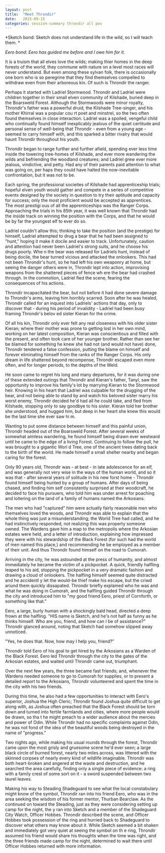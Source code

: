 ```yaml
---
layout: post
title:  "Meet Throndir"
date:   2015-09-15
categories: session-summary throndir all pov
---
```


*Sketch bond: Sketch does not understand life in the wild, so I will teach them. *

*Eero bond: Eero has guided me before and I owe him for it.*

It is a truism that all elves love the wilds; making thier homes in the deep forests of the world, they commune with nature on a level most races will never understand. But even among these sylvan folk, there is occasionally one born who is so peregrine that they find themselves compelled to withdraw even from their
arboreous kin. Of such is Throndir the ranger.

Perhaps it started with Ladriel Stormwood. Throndir and Ladriel were children together in their small elven community of Kilshade, buried deep in the Boarsweld Forest. Although the Stormwoods were minor royalty, Throndir's father was a powerful druid, the Kilshade Tree-singer, and his mother Khirral was a popular cou
rt poet and minstrel, so the two often found themselves in close interaction. Ladriel was a spoiled, vengeful child who continually found himself inexplicably jealous of the quiet certitude and personal sense of well-being that Throndir - even from a young age - seemed to carry himself with, and this sparked a bitter
 rivalry that would haunt Throndir throughout his youth.

Throndir began to range further and further afield, spending ever less time inside the towering tree-homes of Kilshade, and ever more wandering the wilds and befriending the woodland creatures; and Ladriel grew ever more jealous, vindictive, and petty. Had any of their parents paid attention to what was going on, per
haps they could have halted the now-inevitable confrontation, but it was not to be.

Each spring, the professional socieites of Kilshade had apprenticeship trials; hopeful elven youth would gather and compete in a series of competitive events designed by the society in question to try their aptitude and capacity for success; only the most proficient would be accepted as apprentices. The most prestigi
ous of all the apprenticeships was the Ranger Corps. Approaching the trials in his 85th year, it was well known that Throndir had the inside track on winning the position with the Corps, and that he would be by far the youngest elf to ever do so.

Ladriel couldn't allow this; thinking to take the position (and the prestige) for himself, Ladriel attempted to drug a bear that he had been assigned to "hunt," hoping it make it docile and easier to track. Unfortunately, caution and attention had never been Ladriel's strong suits, and he choose his drugs poorly. Whe
n the bear was released for Ladriels hunt, instead of being docile, the bear turned vicious and attacked the onlookers. This had not been Throndir's hunt, so he had left his own weaponry at home, but seeing the danger others were in, Throndir lept into action, improvising weapons from the shattered pieces of fence wh
ere the bear had crashed through. In the commotion, Ladriel fled the scene, fearing the consequences of his actions.

Throndir incapacitated the bear, but not before it had done severe damage to Throndir's arms, leaving him horribly scarred. Soon after he was healed, Throndir called for an inquest into Ladriels' actions that day, only to discover that - during his period of invalidity - Ladriel had been busy framing Throndir's belov
ed sister Kieran for the crime.

Of all his kin, Throndir only ever felt any real closeness with his older sister Kieran; where their mother was prone to getting lost in her own mind, working on her latest composition, Kieran was conscientious and filled with the present, and often took care of her younger brother. Rather than see her be blamed for
something he knew she had not (and would not have) done, Throndir tendered a false confession, putting the blame on himself and forever eliminating himself from the ranks of the Ranger Corps. His only dream in life shattered beyond recompense, Throndir escaped even more often, and for longer periods, to the depths of
 the Weld.

He soon came to regret his long and many departures, for it was during one of these extended outings that Throndir and Kieran's father, Tanyl, saw the opportunity to improve his family's lot by marrying Kieran to the Stormwood heir. Knowing in his heart that Ladriel was culpable for the drugging of the bear, and not
being able to stand by and watch his beloved sister marry his worst enemy, Throndir decided he'd had all he could take, and fled from Kilshade, stopping only to say goodbye to his sister. Kieran told her brother she understood, and hugged him, but deep in her heart she knew this would be the last time she ever saw hi
m.

Wanting to put some distance between himself and this painful union, Throndir headed out of the Boarsweld Forest. After several weeks of somewhat aimless wandering, he found himself being drawn ever westward until he came to the edge of a living Forest. Continuing to follow the pull, he was brought to a gigantic Worl
d Tree, one of the ancient trees dating back to the birth of the world. He made himself a small shelter nearby and began caring for the forest.

Only 90 years old, Throndir was - at best - in late adolescence for an elf, and was generally not very wise in the ways of the human world, and so it was that - after several years of solitude in his new forst home - Throndir found himself being hunted by a group of humans. After days of being chased, and finding him
self consistently surprised at their woodcraft, he decided to face his pursuers, who told him was under arrest for poaching and loitering on the land of a family of humans named the Arkosians.

The men who had "captured" him were actually fairly reasonable men who themselves loved the woods, and Throndir was able to explain that the whole thing was just a misunderstanding; the World Tree had called, and he had instinctively responded, not realizing this was property someone owned. The Wardens gave him a map
 to the metropolis where the Arkosian estates were held, and a letter of introduction, explaining how impressed they were with his stewardship of the Black Forest (for such had the world of men named this place,) and recommending he be employed as a member of their unit. And thus Throndir found himself on the road to
 Cumorah.

Arriving in the city, he was astounded at the press of humanity, and almost immediately he became the victim of a pickpocket. A quick, friendly halfling leaped to his aid, stopping the pickpocket in a very dramatic fashion and drawing a cloud of onlookers. The halfling himself seemed quite distracted and he accidentl
y let the would-be thief make his escape, but the criwd ariund them quickly dissapated. Throndir briefly explained who he was and what he was doing in Cumorah, and the halfling guided Throndir through the city and introduced him to "my good friend Eero, priest of Cornforth, or something like that."

Eero, a large, burly human with a shockingly bald head, directed a deep frown at the halfling. "HIS name is Sketch, and he's not half as funny as he thinks himself. Who are you, friend, and how can I be of assistance?" Throndir glanced around, noting that Sketch had somehow slipped away unnoticed.

"Yes, he does that. Now, how may I help you, friend?”

Throndir told Eero of his goal to get hired by the Arkosians as a Warden of the Black Forest. Eero led Throndir through the city to the gates of the Arkosian estates, and waited until Throndir came out, triumphant.

Over the next few years, the three became fast friends; and, whenever the Wardens needed someone to go to Cumorah for supplies, or to present a detailed report to the Arkosians, Throndir volunteered and spent the time in the city with his two friends.

During this time, he also had a few opportunities to interact with Eero's superior, Joshua the High Cleric; Throndir found Joshua quite difficult to get along with, as Joshua often preached that the Black Forest should be torn down and turned into fertile farmlands and cities, where more people would be drawn, so tha
t he might preach to a wider audience about the mercies and power of Odin. While Throndir had no specific complaints against Odin, he was not fond of the idea of the beautiful woods being destroyed in the name of "progress."

Two nights ago, while making his usual rounds through the forest, Throndir came upon the most grisly and gruesome scene he'd ever seen; a large black circle of burned forest, nearly two miles across, was littered with the skinned corpses of nearly every kind of wildlife imaginable. Throndir was both heart-broken and
angered at the waste and destruction, and he searched the area carefully, finding only a single piece of evidence: a ring with a family crest of some sort on it - a sword suspended between two laurel leaves.

Making his way to Steading Shadeguard to see what the local constabulary might know of the symbol, Throndir ran into his friend Eero, who was in the area seeking the wisdom of his former mentor, Thurban Bearclaw. As the continued on toward the Steading, just as they were considering setting up camp for the night, the
y ran into Sketch and a member of the Shadeguard City Watch, Officer Hobbes. Throndir described the scene, and Officer Hobbes took possession of the ring and hurried back to Shadeguard to discover what others may know about it. While Sketch seemed a bit shaken and immediately got very quiet at seeing the symbol on th
e ring, Throndir assumed his friend would share his thoughts when the time was right, and the three friends made camp for the night, determined to wait there until Officer Hobbes returned with more information.